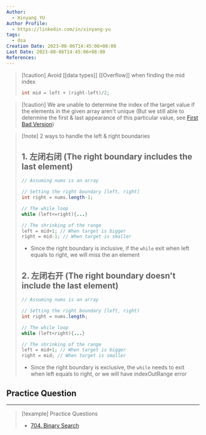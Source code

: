 ```yaml
---
Author:
  - Xinyang YU
Author Profile:
  - https://linkedin.com/in/xinyang-yu
tags:
  - dsa
Creation Date: 2023-08-06T14:45:06+08:00
Last Date: 2023-08-06T14:45:06+08:00
References:
---
```

>[!caution] Avoid [[data types]] [[Overflow]] when finding the mid index
>```java
>int mid = left + (right-left)/2;
>```

>[!caution] We are unable to determine the index of the target value if the elements in the given array aren't unique (But we still able to determine the first & last appearance of this particular value, see [First Bad Version](https://leetcode.com/problems/first-bad-version))

>[!note] 2 ways to handle the left & right boundaries
>## 1. 左闭右闭 (The right boundary includes the last element)
>```java
>// Assuming nums is an array
>
>// Setting the right boundary [left, right]
>int right = nums.length-1;
>
>// The while loop
>while (left<=right){...}
>
>// The shrinking of the range
>left = mid+1; // When target is bigger
>right = mid-1; // When target is smaller
>```
>- Since the right boundary is inclusive, if the ``while`` exit when left equals to right, we will miss the an element
>## 2. 左闭右开 (The right boundary doesn't include the last element)
>```java
>// Assuming nums is an array
>
>// Setting the right boundary [left, right)
>int right = nums.length; 
>
>// The while loop
>while (left<right){...}
>
>// The shrinking of the range
>left = mid+1; // When target is bigger
>right = mid; // When target is smaller
>```
>- Since the right boundary is exclusive, the ``while`` needs to exit when left equals to right, or we will have indexOutRange error 


## Practice Question
---
>[!example] Practice Questions
>- [704. Binary Search](https://leetcode.cn/problems/binary-search/)